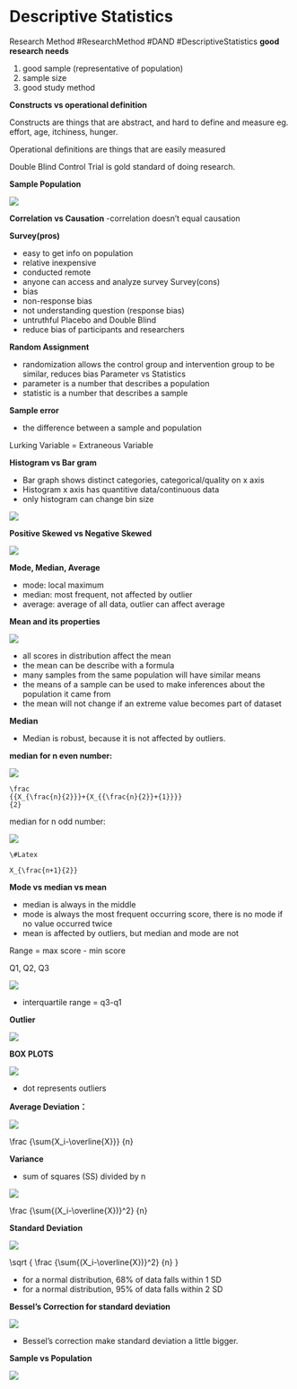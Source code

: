 # Descriptive Statistics
Research Method
#ResearchMethod #DAND  #DescriptiveStatistics
**good research needs**
1. good sample (representative of population)
2. sample size
3. good study method

**Constructs vs operational definition**

Constructs are things that are abstract, and hard to define and measure eg. effort, age, itchiness, hunger.

Operational definitions are things that are easily measured

Double Blind Control Trial is gold standard of doing research.

**Sample Population**

![](Descriptive%20Statistics/image_12.png)

**Correlation vs Causation**
-correlation doesn’t equal causation

**Survey(pros)**
* easy to get info on population
* relative inexpensive
* conducted remote
* anyone can access and analyze survey
Survey(cons)
* bias
* non-response bias
* not understanding question (response bias)
* untruthful
Placebo and Double Blind
* reduce bias of participants and researchers

**Random Assignment**
* randomization allows the control group and intervention group to be similar, reduces bias
Parameter vs Statistics
* parameter is a number that describes a population
* statistic is a number that describes a sample

**Sample error**
* the difference between a sample and population

Lurking Variable = Extraneous Variable

**Histogram vs Bar gram**
* Bar graph shows distinct categories, categorical/quality on x axis
* Histogram x axis has quantitive data/continuous data
* only histogram can change bin size

![](Descriptive%20Statistics/image_14.png)

**Positive Skewed vs Negative Skewed**

![](Descriptive%20Statistics/image_1.png)

**Mode, Median, Average**
* mode: local maximum
* median: most frequent, not affected by outlier
* average: average of all data, outlier can affect average

**Mean and its properties**

![](Descriptive%20Statistics/image_4.png)

* all scores in distribution affect the mean
* the mean can be describe with a formula
* many samples from the same population will have similar means
* the means of a sample can be used to make inferences about the population it came from
* the mean will not change if an extreme value becomes part of dataset

**Median**
* Median is robust, because it is not affected by outliers.

**median for n even number:**

![](Descriptive%20Statistics/image_9.png)

```
\frac
{{X_{\frac{n}{2}}}+{X_{{\frac{n}{2}}+{1}}}}
{2} 
```

median for n odd number:

![](Descriptive%20Statistics/image_6.png)


```
\#Latex

X_{\frac{n+1}{2}}
```


**Mode vs median vs mean**
* median is always in the middle
* mode is always the most frequent occurring score, there is no mode if no value occurred twice
* mean is affected by outliers, but median and mode are not

Range = max score - min score

Q1, Q2, Q3

![](Descriptive%20Statistics/image_5.png)

* interquartile range = q3-q1

**Outlier**

![](Descriptive%20Statistics/image_10.png)

**BOX PLOTS**

![](Descriptive%20Statistics/image_7.png)

* dot represents outliers

**Average Deviation：**

![](Descriptive%20Statistics/image_11.png)

\frac
{\sum{X_i-\overline{X}}}
{n}

**Variance**
* sum of squares (SS) divided by n

![](Descriptive%20Statistics/image_2.png)

\frac
{\sum{(X_i-\overline{X})}^2}
{n}

**Standard Deviation**

![](Descriptive%20Statistics/image_3.png)

\sqrt
{
\frac
{\sum{(X_i-\overline{X})}^2}
{n}
}

* for a normal distribution, 68% of data falls within 1 SD
* for a normal distribution, 95% of data falls within 2 SD

**Bessel’s Correction for standard deviation**

![](Descriptive%20Statistics/image_13.png)

* Bessel’s correction make standard deviation a little bigger.

**Sample vs Population**

![](Descriptive%20Statistics/image_8.png)